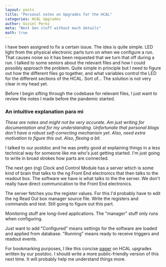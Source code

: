 ```yaml
---
layout: posts
title: "Personal notes on Upgrades for the HCAL"
categories: HCAL Upgrades
author: Uzziel Perez
meta: "Next Gen stuff without much details"
math: true
---
```


I have been assigned to fix a certain issue. The idea is quite simple. LED light from the physical electronic parts turn on when we configure a run. That causes noise so it has been requested that we turn that off during a run. I talked to some seniors about the relevant files and how I could possibly approach the problem. Quite simple in principle but I need to figure out how the different files go together, and what variables control the LED for the different sections of the HCAL. Sort of... The solution is not very clear in my head yet.

Before I begin sifting through the codebase for relevant files, I just want to review the notes I made before the pandemic started.

### An intuitive explanation para mi

*These are notes and might not be very accurate. Am just writing for documentation and for my understanding. Unfortunate that personal blogs don't have a robust self-correcting mechanism yet. Also, need extra motivation to figure this out. Also, flexing a bit.*

I talked to our postdoc and he was pretty good at explaining things in a less technical way for someone like me who's just getting started. I'm just going to write in broad strokes how parts are connected.

 The next gen (ng) Clock and Control Module has a server which is some kind of brain that talks to the ng Front End electronics that then talks to the readout box. The software we have is what talks to the the server. We don't really have direct communication to the Front End electronics.

 The server fetches you the register values. For this I'd probably have to edit the ng Read Out box manager source file. Write the registers and commands and test. Still going to figure out this part.

 Monitoring stuff are long-lived applications. The "manager" stuff only runs when configuring.

 Just want to add  "Configured" means settings for the software are loaded and applied from database. "Running" means ready to receive triggers and readout events.

For bookmarking purposes, I like this concise [paper](https://www.sciencedirect.com/science/article/pii/S240560141500646X) on HCAL upgrades written by our postdoc. I should write a more public-friendly version of this next time. It will probably help me understand things more.
